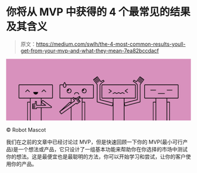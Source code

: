 # 你将从 MVP 中获得的 4 个最常见的结果及其含义

> 原文：<https://medium.com/swlh/the-4-most-common-results-youll-get-from-your-mvp-and-what-they-mean-7ea82bccdacf>

![](img/0ddbc0980b07dd0a29d821168be76a4c.png)

© Robot Mascot

我们在之前的文章中已经讨论过 MVP，但是快速回顾一下你的 MVP(最小可行产品)是一个想法或产品，它只设计了一组基本功能来帮助你在你选择的市场中测试你的想法。这是最便宜也是最聪明的方法，你可以开始学习和尝试，让你的客户使用你的产品。